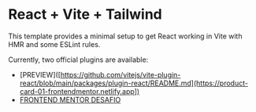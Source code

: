 # React + Vite + Tailwind

This template provides a minimal setup to get React working in Vite with HMR and some ESLint rules.

Currently, two official plugins are available:

- [PREVIEW]([https://github.com/vitejs/vite-plugin-react/blob/main/packages/plugin-react/README.md](https://product-card-01-frontendmentor.netlify.app])
- [FRONTEND MENTOR DESAFIO]([https://github.com/vitejs/vite-plugin-react-swc](https://www.frontendmentor.io/challenges/product-preview-card-component-GO7UmttRfa)https://www.frontendmentor.io/challenges/product-preview-card-component-GO7UmttRfa])
